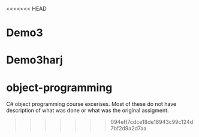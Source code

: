 <<<<<<< HEAD
# Demo3
Demo3harj
=======
# object-programming
C# object programming course excerises.
Most of these do not have description of what was done or what was the original assigment.
>>>>>>> 094eff7cdce18de18943c99c124d7bf2d9a2d7aa
